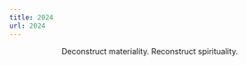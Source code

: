 ```yaml
---
title: 2024
url: 2024
---
```


<div align="center">
	<p>
        Deconstruct materiality. Reconstruct spirituality.
	</p>
</div>
